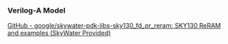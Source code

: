 ### Verilog-A Model
[GitHub - google/skywater-pdk-libs-sky130\_fd\_pr\_reram: SKY130 ReRAM and examples (SkyWater Provided)](https://github.com/google/skywater-pdk-libs-sky130_fd_pr_reram/tree/main)
